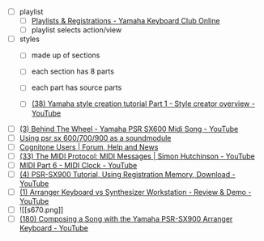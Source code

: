 - [ ] playlist
	- [ ] [Playlists & Registrations - Yamaha Keyboard Club Online](https://au.yamaha.com/en/products/contents/keyboards/keyboardclub/playlist.html)
	- [ ] playlist selects action/view

- [ ] styles
	- [ ] made up of sections
	- [ ] each section has 8 parts
	- [ ] each part has source parts
	- [ ] [(38) Yamaha style creation tutorial Part 1 - Style creator overview - YouTube](https://www.youtube.com/watch?v=rTs5mqxy8TY)

	
	
- [ ] [(3) Behind The Wheel - Yamaha PSR SX600 Midi Song - YouTube](https://www.youtube.com/watch?v=uYU1vKQzJA8)
- [ ] [Using psr sx 600/700/900 as a soundmodule](https://www.psrtutorial.com/forum/index.php?topic=58221.0)
- [ ] [Cognitone Users | Forum, Help and News](https://users.cognitone.com/)
- [ ] [(33) The MIDI Protocol: MIDI Messages | Simon Hutchinson - YouTube](https://www.youtube.com/watch?v=2BccxWkUgaU)
- [ ] [MIDI Part 6 - MIDI Clock - YouTube](https://www.youtube.com/watch?v=gDO8Q3GK1eM)
- [ ] [(4) PSR-SX900 Tutorial, Using Registration Memory, Download - YouTube](https://www.youtube.com/watch?v=1PbleSBEFi4)
- [ ] [(1) Arranger Keyboard vs Synthesizer Workstation - Review & Demo - YouTube](https://www.youtube.com/watch?v=Xr12Mqa2kag)
- [ ] ![[s670.png]]
- [ ] [(180) Composing a Song with the Yamaha PSR-SX900 Arranger Keyboard - YouTube](https://www.youtube.com/watch?v=J4uEfFVPQsg)